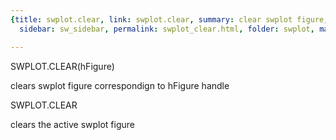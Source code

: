 ```yaml
---
{title: swplot.clear, link: swplot.clear, summary: clear swplot figure, keywords: sample,
  sidebar: sw_sidebar, permalink: swplot_clear.html, folder: swplot, mathjax: 'true'}

---
```

 
SWPLOT.CLEAR(hFigure)
 
clears swplot figure correspondign to hFigure handle
 
SWPLOT.CLEAR
 
clears the active swplot figure

